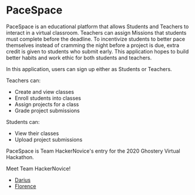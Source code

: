 # PaceSpace
PaceSpace is an educational platform that allows Students and Teachers to interact in a virtual classroom. Teachers can assign Missions that students must complete before the deadline. To incentivize students to better pace themselves instead of cramming the night before a project is due, extra credit is given to students who submit early. This application hopes to build better habits and work ethic for both students and teachers.

In this application, users can sign up either as Students or Teachers.

Teachers can:
* Create and view classes
* Enroll students into classes
* Assign projects for a class
* Grade project submissions

Students can:
* View their classes
* Upload project submissions

PaceSpace is Team HackerNovice's entry for the 2020 Ghostery Virtual Hackathon.

Meet Team HackerNovice!
* [Darius](https://github.com/LegenDarius116)
* [Florence](https://github.com/fatsoflo)

